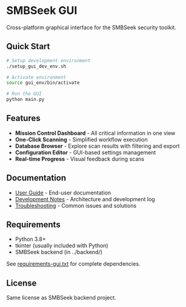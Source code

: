 # SMBSeek GUI

Cross-platform graphical interface for the SMBSeek security toolkit.

## Quick Start

```bash
# Setup development environment
./setup_gui_dev_env.sh

# Activate environment
source gui_env/bin/activate

# Run the GUI
python main.py
```

## Features

- **Mission Control Dashboard** - All critical information in one view
- **One-Click Scanning** - Simplified workflow execution
- **Database Browser** - Explore scan results with filtering and export
- **Configuration Editor** - GUI-based settings management
- **Real-time Progress** - Visual feedback during scans

## Documentation

- [User Guide](docs/USER_GUIDE.md) - End-user documentation
- [Development Notes](docs/DEVNOTES.md) - Architecture and development log
- [Troubleshooting](docs/TROUBLESHOOTING.md) - Common issues and solutions

## Requirements

- Python 3.8+
- tkinter (usually included with Python)
- SMBSeek backend (in ../backend/)

See [requirements-gui.txt](requirements-gui.txt) for complete dependencies.

## License

Same license as SMBSeek backend project.
